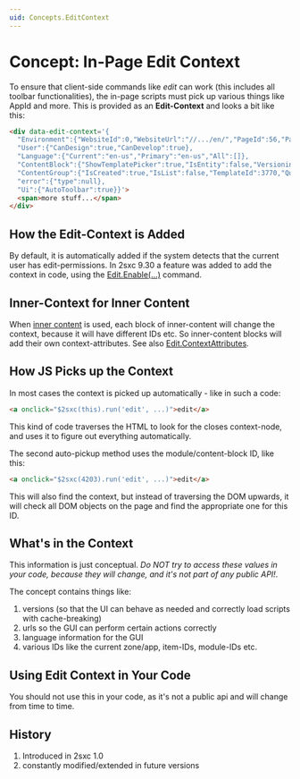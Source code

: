 ```yaml
---
uid: Concepts.EditContext
---
```

# Concept: In-Page Edit Context

To ensure that client-side commands like _edit_ can work (this includes all toolbar functionalities), the in-page scripts must pick up various things like AppId and more. This is provided as an **Edit-Context** and looks a bit like this:

```html
<div data-edit-context='{
  "Environment":{"WebsiteId":0,"WebsiteUrl":"//.../en/","PageId":56,"PageUrl":"http://.../en/","parameters":[{"Key":"TabId","Value":"56"},{"Key":"language","Value":"en-US"}],"InstanceId":421,"SxcVersion":"9.30.0.40333","SxcRootUrl":"/","IsEditable":true},
  "User":{"CanDesign":true,"CanDevelop":true},
  "Language":{"Current":"en-us","Primary":"en-us","All":[]},
  "ContentBlock":{"ShowTemplatePicker":true,"IsEntity":false,"VersioningRequirements":"DraftOptional","Id":421,"ParentFieldName":null,"ParentFieldSortOrder":0,"PartOfPage":true},
  "ContentGroup":{"IsCreated":true,"IsList":false,"TemplateId":3770,"QueryId":null,"ContentTypeName":"e2351b42-87f2-427e-9566-ff271e3e5a9f","AppUrl":"/Portals/0/2sxc/Content","AppSettingsId":null,"AppResourcesId":null,"IsContent":true,"HasContent":true,"SupportsAjax":true,"ZoneId":2,"AppId":2,"Guid":"c238e78b-a6e5-4811-a5c9-51d5ebf48b39","Id":3894},
  "error":{"type":null},
  "Ui":{"AutoToolbar":true}}'>
  <span>more stuff...</span>
</div>

```

## How the Edit-Context is Added

By default, it is automatically added if the system detects that the current user has edit-permissions. In 2sxc 9.30 a feature was added to add the context in code, using the [Edit.Enable(...)](razor-edit.enable) command.

## Inner-Context for Inner Content

When [inner content](concept-inner-content) is used, each block of inner-content will change the context, because it will have different IDs etc. So inner-content blocks will add their own context-attributes. See also [Edit.ContextAttributes](razor-edit.contextattributes).

## How JS Picks up the Context

In most cases the context is picked up automatically - like in such a code:

```html
<a onclick="$2sxc(this).run('edit', ...)">edit</a>
```

This kind of code traverses the HTML to look for the closes context-node, and uses it to figure out everything automatically.

The second auto-pickup method uses the module/content-block ID, like this:

```html
<a onclick="$2sxc(4203).run('edit', ...)">edit</a>
```

This will also find the context, but instead of traversing the DOM upwards, it will check all DOM objects on the page and find the appropriate one for this ID.

## What's in the Context

This information is just conceptual. _Do NOT try to access these values in your code, because they will change, and it's not part of any public API!_.

The concept contains things like:

1. versions (so that the UI can behave as needed and correctly load scripts with cache-breaking)
1. urls so the GUI can perform certain actions correctly
1. language information for the GUI
1. various IDs like the current zone/app, item-IDs, module-IDs etc.

## Using Edit Context in Your Code

You should not use this in your code, as it's not a public api and will change from time to time. 

## History

1. Introduced in 2sxc 1.0
1. constantly modified/extended in future versions
